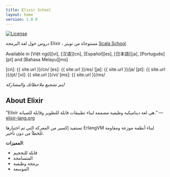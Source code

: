 ```yaml
---
title: Elixir School
layout: home
version: 1.0.0
---
```


[![License](http://img.shields.io/badge/license-MIT-brightgreen.svg)](http://opensource.org/licenses/MIT)

دروس حول لغة البرمجة Elixir ، مستوحاة من تويتر [Scala School](http://twitter.github.io/scala_school/).

Available in [Việt ngữ][vi], [汉语][cn], [Español][es], [日本語][ja], [Português][pt] and [Bahasa Melayu][ms]

[cn]: {{ site.url }}/cn/
[es]: {{ site.url }}/es/
[ja]: {{ site.url }}/ja/
[pt]: {{ site.url }}/pt/
[vi]: {{ site.url }}/vi/
[ms]: {{ site.url }}/ms/

_يتم تشجيع ملاحظاتك والمشاركة!_

## About Elixir

"Elixir هي لغة ديناميكية وظيفية مصممة لبناء تطبيقات قابلة للتطوير وقابلة للصيانة." — [elixir-lang.org](http://elixir-lang.org/)

تستفيد إكسير من المعركة التي تم اختبارها ErlangVM لبناء أنظمة موزعة ومقاومة للخطأ من دون تأخير.

__المميزات__:

+ قابلة للتحجيم
+ المتسامحة
+ برمجة وظيفية
+ الموسعة
